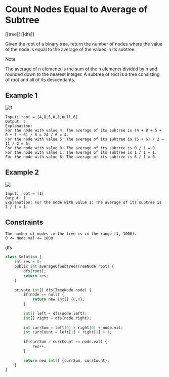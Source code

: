 # Count Nodes Equal to Average of Subtree

[[tree]] [[dfs]]

Given the root of a binary tree, return the number of nodes where the value of the node is equal to the average of the values in its subtree.

Note:

The average of n elements is the sum of the n elements divided by n and rounded down to the nearest integer.
A subtree of root is a tree consisting of root and all of its descendants.

## Example 1

![1](https://assets.leetcode.com/uploads/2022/03/15/image-20220315203925-1.png)

```text
Input: root = [4,8,5,0,1,null,6]
Output: 5
Explanation: 
For the node with value 4: The average of its subtree is (4 + 8 + 5 + 0 + 1 + 6) / 6 = 24 / 6 = 4.
For the node with value 5: The average of its subtree is (5 + 6) / 2 = 11 / 2 = 5.
For the node with value 0: The average of its subtree is 0 / 1 = 0.
For the node with value 1: The average of its subtree is 1 / 1 = 1.
For the node with value 6: The average of its subtree is 6 / 1 = 6.
```

## Example 2

![](https://assets.leetcode.com/uploads/2022/03/26/image-20220326133920-1.png)

```text
Input: root = [1]
Output: 1
Explanation: For the node with value 1: The average of its subtree is 1 / 1 = 1.
```

## Constraints

```text
The number of nodes in the tree is in the range [1, 1000].
0 <= Node.val <= 1000
```

dfs

```python
class Solution {
    int res = 0;
    public int averageOfSubtree(TreeNode root) {
        dfs(root);
        return res;
    }
    
    private int[] dfs(TreeNode node) {
        if(node == null) {
            return new int[] {0,0};
        }
        
        int[] left = dfs(node.left);
        int[] right = dfs(node.right);
        
        int currSum = left[0] + right[0] + node.val;
        int currCount = left[1] + right[1] + 1;
        
        if(currSum / currCount == node.val) {
            res++;
        }
            
        return new int[] {currSum, currCount};
    }
}
```
